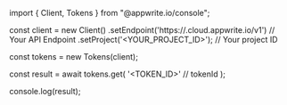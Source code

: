 import { Client, Tokens } from "@appwrite.io/console";

const client = new Client()
    .setEndpoint('https://<REGION>.cloud.appwrite.io/v1') // Your API Endpoint
    .setProject('<YOUR_PROJECT_ID>'); // Your project ID

const tokens = new Tokens(client);

const result = await tokens.get(
    '<TOKEN_ID>' // tokenId
);

console.log(result);
